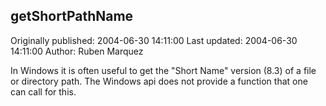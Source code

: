 ## getShortPathName 
Originally published: 2004-06-30 14:11:00 
Last updated: 2004-06-30 14:11:00 
Author: Ruben Marquez 
 
In Windows it is often useful to get the "Short Name" version (8.3) of a file or directory path.  The Windows api does not provide a function that one can call for this.